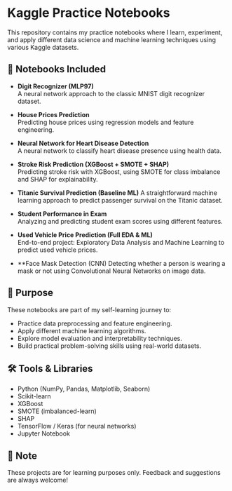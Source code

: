 
# Kaggle Practice Notebooks

This repository contains my practice notebooks where I learn, experiment, and apply different data science and machine learning techniques using various Kaggle datasets.

## 📂 Notebooks Included

- **Digit Recognizer (MLP97)**  
  A neural network approach to the classic MNIST digit recognizer dataset.

- **House Prices Prediction**  
  Predicting house prices using regression models and feature engineering.

- **Neural Network for Heart Disease Detection**  
  A neural network to classify heart disease presence using health data.

- **Stroke Risk Prediction (XGBoost + SMOTE + SHAP)**  
  Predicting stroke risk with XGBoost, using SMOTE for class imbalance and SHAP for explainability.
  
- **Titanic Survival Prediction (Baseline ML)**
  A straightforward machine learning approach to predict passenger survival on the Titanic dataset.

- **Student Performance in Exam**  
  Analyzing and predicting student exam scores using different features.

- **Used Vehicle Price Prediction (Full EDA & ML)**  
  End-to-end project: Exploratory Data Analysis and Machine Learning to predict used vehicle prices.
- **Face Mask Detection (CNN)
  Detecting whether a person is wearing a mask or not using Convolutional Neural Networks on image data.

## 📌 Purpose

These notebooks are part of my self-learning journey to:
- Practice data preprocessing and feature engineering.
- Apply different machine learning algorithms.
- Explore model evaluation and interpretability techniques.
- Build practical problem-solving skills using real-world datasets.

## 🛠️ Tools & Libraries

- Python (NumPy, Pandas, Matplotlib, Seaborn)
- Scikit-learn
- XGBoost
- SMOTE (imbalanced-learn)
- SHAP
- TensorFlow / Keras (for neural networks)
- Jupyter Notebook

## 📣 Note

These projects are for learning purposes only. Feedback and suggestions are always welcome!
